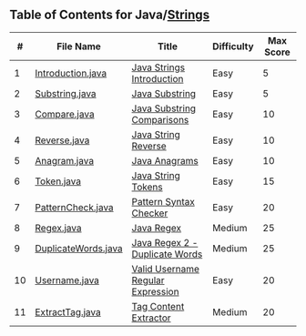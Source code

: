 ## Table of Contents for Java/[Strings](https://www.hackerrank.com/domains/java?filters%5Bsubdomains%5D%5B%5D=java-strings)

| #  | File Name                                  | Title                               | Difficulty | Max Score |
| -- | ------------------------------------------ | ----------------------------------- | ---------- | --------- |
| 1  | [Introduction.java](Introduction.java)     | [Java Strings Introduction]         | Easy       | 5         |
| 2  | [Substring.java](Substring.java)           | [Java Substring]                    | Easy       | 5         |
| 3  | [Compare.java](Compare.java)               | [Java Substring Comparisons]        | Easy       | 10        |
| 4  | [Reverse.java](Reverse.java)               | [Java String Reverse]               | Easy       | 10        |
| 5  | [Anagram.java](Anagram.java)               | [Java Anagrams]                     | Easy       | 10        |
| 6  | [Token.java](Token.java)                   | [Java String Tokens]                | Easy       | 15        |
| 7  | [PatternCheck.java](PatternCheck.java)     | [Pattern Syntax Checker]            | Easy       | 20        |
| 8  | [Regex.java](Regex.java)                   | [Java Regex]                        | Medium     | 25        |
| 9  | [DuplicateWords.java](DuplicateWords.java) | [Java Regex 2 - Duplicate Words]    | Medium     | 25        |
| 10 | [Username.java](Username.java)             | [Valid Username Regular Expression] | Easy       | 20        |
| 11 | [ExtractTag.java](ExtractTag.java)         | [Tag Content Extractor]             | Medium     | 20        |

[Java Strings Introduction]: https://www.hackerrank.com/challenges/java-strings-introduction/problem
[Java Substring]: https://www.hackerrank.com/challenges/java-substring/problem
[Java Substring Comparisons]: https://www.hackerrank.com/challenges/java-string-compare/problem
[Java String Reverse]: https://www.hackerrank.com/challenges/java-string-reverse/problem
[Java Anagrams]: https://www.hackerrank.com/challenges/java-anagrams/problem
[Java String Tokens]: https://www.hackerrank.com/challenges/java-string-tokens/problem
[Pattern Syntax Checker]: https://www.hackerrank.com/challenges/pattern-syntax-checker/problem
[Java Regex]: https://www.hackerrank.com/challenges/java-regex/problem
[Java Regex 2 - Duplicate Words]: https://www.hackerrank.com/challenges/duplicate-word/problem
[Valid Username Regular Expression]: https://www.hackerrank.com/challenges/valid-username-checker/problem
[Tag Content Extractor]: https://www.hackerrank.com/challenges/tag-content-extractor/problem
